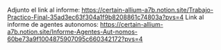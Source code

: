 Adjunto el link al informe: https://certain-allium-a7b.notion.site/Trabajo-Practico-Final-35ad3ec63f304a1f9b8208861c74803a?pvs=4
Link al informe de agentes autonomos: https://certain-allium-a7b.notion.site/Informe-Agentes-Aut-nomos-60be73a9f1004875907095c660342172?pvs=4
